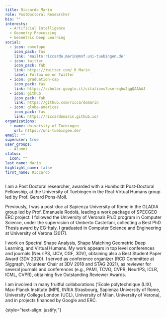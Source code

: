```yaml
---
title: Riccardo Marin
role: PostDoctoral Researcher
bio: ""
interests:
  - Artificial Intelligence
  - Geometry Processing
  - Geometric Deep Learning
social:
  - icon: envelope
    icon_pack: fas
    link: 'mailto:riccardo.marin@mnf.uni-tuebingen.de'
  - icon: twitter
    icon_pack: fab
    link: https://twitter.com/_R_Marin_
    label: Follow me on Twitter
  - icon: graduation-cap
    icon_pack: fas
    link: https://scholar.google.it/citations?user=qhw2qgQAAAAJ
  - icon: github
    icon_pack: fab
    link: https://github.com/riccardomarin
  - icon: globe-americas
    icon_pack: fas
    link: https://riccardomarin.github.io/
organizations:
  - name: University of Tuebingen
    url: https://uni-tuebingen.de/
email: ""
superuser: true
user_groups:
  - Alumni
status:
  icon: ""
last_name: Marin
highlight_name: false
first_name: Riccardo
---
```

I am a Post Doctoral researcher, awarded with a Humboldt Post-Doctoral Fellowship, at the University of Tuebingen in the Real-Virtual Humans group led by Prof. Gerard Pons-Moll.

Previously, I was a post-doc at Sapienza University of Rome in the GLADIA group led by Prof. Emanuele Rodolà, leading a work package of SPECGEO ERC project. I followed the University of Verona’s Ph.D program in Computer Science, under the supervision of Umberto Castellani, collecting a Best PhD Thesis award by EG-Italy. I graduated in Computer Science and Engineering at University of Verona (2017).

I work on Spectral Shape Analysis, Shape Matching Geometric Deep Learning, and Virtual Humans. My work appears in top level conferences and journals (NeurIPS, IJCV, CGF, 3DV), obtaining also a Best Student Paper Award (3DV 2020). I served as conference organizer (RCD Committee at Siggraph, Volunteer Chair at 3DV 2018 and STAG 2021), as reviewer for several journals and conferences (e.g., PAMI, TCVG, CVPR, NeurIPS, ICLR, ICML, CVPR), obtaining five Outstanding Reviewer Awards.

I am involved in many fruitful collaborations ('Ecole polytechnique (LIX), Max-Planck Institute (MPI), INRIA Strasbourg, Sapienza University of Rome, University College London (UCL), University of Milan, University of Verona), and in projects financed by Google and ERC.

{style="text-align: justify;"}
